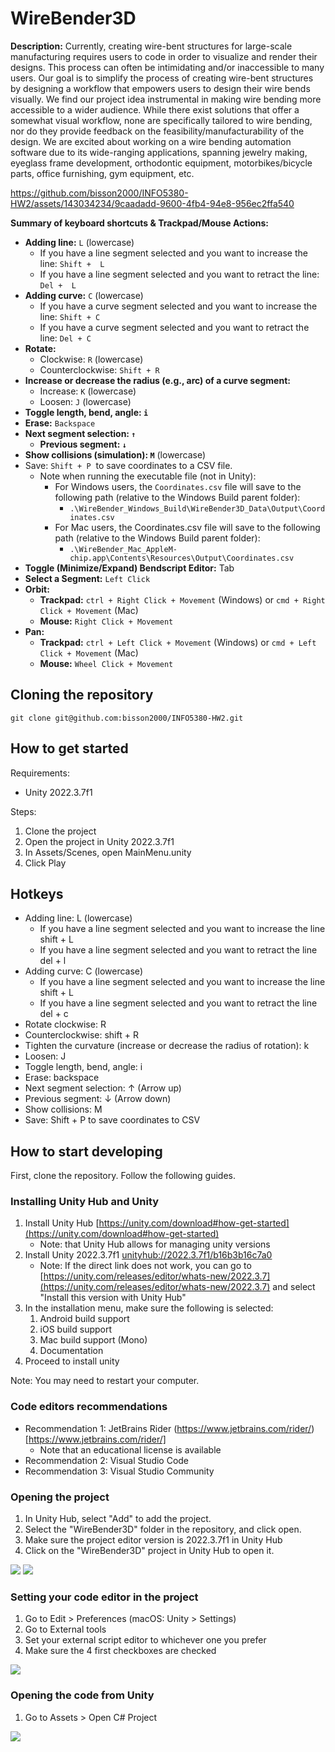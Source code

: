 # WireBender3D

**Description:** Currently, creating wire-bent structures for large-scale manufacturing requires users to code in order to visualize and render their designs. This process can often be intimidating and/or inaccessible to many users. Our goal is to simplify the process of creating wire-bent structures by designing a workflow that empowers users to design their wire bends visually. We find our project idea instrumental in making wire bending more accessible to a wider audience. While there exist solutions that offer a somewhat visual workflow, none are specifically tailored to wire bending, nor do they provide feedback on the feasibility/manufacturability of the design. We are excited about working on a wire bending automation software due to its wide-ranging applications, spanning jewelry making, eyeglass frame development, orthodontic equipment, motorbikes/bicycle parts, office furnishing, gym equipment, etc.

https://github.com/bisson2000/INFO5380-HW2/assets/143034234/9caadadd-9600-4fb4-94e8-956ec2ffa540

**Summary of keyboard shortcuts & Trackpad/Mouse Actions:** 

- **Adding line:** `L` (lowercase)
    - If you have a line segment selected and you want to increase the line: `Shift +  L` 
    - If you have a line segment selected and you want to retract the line: `Del +  L`
- **Adding curve:** `C` (lowercase)
    - If you have a curve segment selected and you want to increase the line: `Shift + C`
    - If you have a curve segment selected and you want to retract the line: `Del + C`
- **Rotate:** 
    - Clockwise: `R` (lowercase)
    - Counterclockwise: `Shift + R`
- **Increase or decrease the radius (e.g., arc) of a curve segment:** 
    - Increase: `K` (lowercase)
    - Loosen: `J` (lowercase)
- **Toggle length, bend, angle: `i`**
- **Erase:** `Backspace` 
- **Next segment selection: `↑`**
    - **Previous segment: `↓`**
- **Show collisions (simulation): `M`** (lowercase)
- Save: `Shift + P`  to save coordinates to a CSV file. 
    - Note when running the executable file (not in Unity):
        - For Windows users, the `Coordinates.csv` file will save to the following path (relative to the Windows Build parent folder):
            - `.\WireBender_Windows_Build\WireBender3D_Data\Output\Coordinates.csv`
        - For Mac users, the Coordinates.csv file will save to the following path (relative to the Windows Build parent folder):
            - `.\WireBender_Mac_AppleM-chip.app\Contents\Resources\Output\Coordinates.csv`
- **Toggle (Minimize/Expand) Bendscript Editor:** Tab
- **Select a Segment:** `Left Click` 
- **Orbit:**
    - **Trackpad:** `ctrl + Right Click + Movement` (Windows) or `cmd + Right Click + Movement` (Mac)
    - **Mouse:** `Right Click + Movement`
- **Pan:**
    - **Trackpad:** `ctrl + Left Click + Movement` (Windows) or `cmd + Left Click + Movement` (Mac)
    - **Mouse:** `Wheel Click + Movement`


## Cloning the repository
```
git clone git@github.com:bisson2000/INFO5380-HW2.git
```


## How to get started

Requirements:
- Unity 2022.3.7f1

Steps:
1. Clone the project
2. Open the project in Unity 2022.3.7f1
3. In Assets/Scenes, open MainMenu.unity
4. Click Play

## Hotkeys

- Adding line: L (lowercase)
    - If you have a line segment selected and you want to increase the line shift + L 
    - If you have a line segment selected and you want to retract the line del + l 
- Adding curve: C (lowercase)
    - If you have a line segment selected and you want to increase the line shift + L
    - If you have a line segment selected and you want to retract the line del + c
- Rotate clockwise: R
- Counterclockwise: shift + R
- Tighten the curvature (increase or decrease the radius of rotation): k
- Loosen: J
- Toggle length, bend, angle: i
- Erase: backspace 
- Next segment selection: ↑ (Arrow up)
- Previous segment: ↓ (Arrow down)
- Show collisions: M
- Save: Shift + P  to save coordinates to CSV


## How to start developing

First, clone the repository. Follow the following guides.

### Installing Unity Hub and Unity

1. Install Unity Hub [https://unity.com/download#how-get-started](https://unity.com/download#how-get-started)
    - Note: that Unity Hub allows for managing unity versions
2. Install Unity 2022.3.7f1 [unityhub://2022.3.7f1/b16b3b16c7a0](unityhub://2022.3.7f1/b16b3b16c7a0)
    - Note: If the direct link does not work, you can go to [https://unity.com/releases/editor/whats-new/2022.3.7](https://unity.com/releases/editor/whats-new/2022.3.7) and select "Install this version with Unity Hub"
3. In the installation menu, make sure the following is selected:
    1. Android build support
    2. iOS build support
    3. Mac build support (Mono)
    4. Documentation
4. Proceed to install unity

Note: You may need to restart your computer.

### Code editors recommendations

- Recommendation 1: JetBrains Rider (https://www.jetbrains.com/rider/)[https://www.jetbrains.com/rider/]
    - Note that an educational license is available
- Recommendation 2: Visual Studio Code
- Recommendation 3: Visual Studio Community

### Opening the project

1. In Unity Hub, select "Add" to add the project.
2. Select the "WireBender3D" folder in the repository, and click open.
3. Make sure the project editor version is 2022.3.7f1 in Unity Hub
4. Click on the "WireBender3D" project in Unity Hub to open it.

![](./ReadmeImages/AddProject.png)
![](./ReadmeImages/OpenProject.png)

### Setting your code editor in the project

1. Go to Edit > Preferences (macOS: Unity > Settings)
2. Go to External tools
3. Set your external script editor to whichever one you prefer
4. Make sure the 4 first checkboxes are checked

![](./ReadmeImages/ExternalScriptEditor.png)

### Opening the code from Unity

1. Go to Assets > Open C# Project

![](./ReadmeImages/OpenCSharpProject.png)

